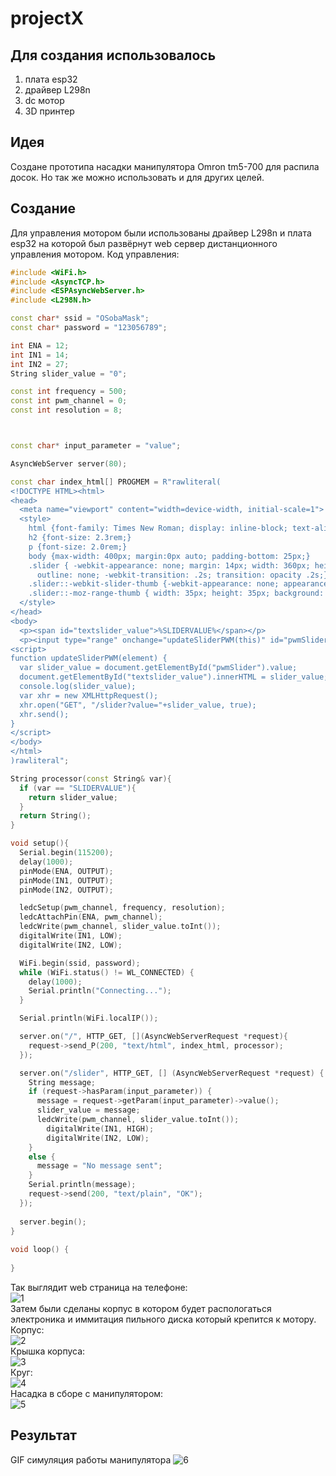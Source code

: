 # projectX
## Для создания использовалось
1. плата esp32
2. драйвер L298n
3. dc мотор
4. 3D принтер

## Идея
Создане прототипа насадки манипулятора Omron tm5-700 для распила досок. Но так же можно использовать и для других целей.

## Создание
Для управления мотором были использованы драйвер L298n и плата esp32 на которой был развёрнут web сервер дистанционного управления мотором.
Код управления:
```C++
#include <WiFi.h>
#include <AsyncTCP.h>
#include <ESPAsyncWebServer.h>
#include <L298N.h>

const char* ssid = "OSobaMask";
const char* password = "123056789";

int ENA = 12;
int IN1 = 14;
int IN2 = 27;
String slider_value = "0";

const int frequency = 500;
const int pwm_channel = 0;
const int resolution = 8;



const char* input_parameter = "value";

AsyncWebServer server(80);

const char index_html[] PROGMEM = R"rawliteral(
<!DOCTYPE HTML><html>
<head>
  <meta name="viewport" content="width=device-width, initial-scale=1">
  <style>
    html {font-family: Times New Roman; display: inline-block; text-align: center;}
    h2 {font-size: 2.3rem;}
    p {font-size: 2.0rem;}
    body {max-width: 400px; margin:0px auto; padding-bottom: 25px;}
    .slider { -webkit-appearance: none; margin: 14px; width: 360px; height: 25px; background: #4000ff;
      outline: none; -webkit-transition: .2s; transition: opacity .2s;}
    .slider::-webkit-slider-thumb {-webkit-appearance: none; appearance: none; width: 35px; height: 35px; background:#01070a; cursor: pointer;}
    .slider::-moz-range-thumb { width: 35px; height: 35px; background: #01070a; cursor: pointer; } 
  </style>
</head>
<body>
  <p><span id="textslider_value">%SLIDERVALUE%</span></p>
  <p><input type="range" onchange="updateSliderPWM(this)" id="pwmSlider" min="0" max="255" value="%SLIDERVALUE%" step="1" class="slider"></p>
<script>
function updateSliderPWM(element) {
  var slider_value = document.getElementById("pwmSlider").value;
  document.getElementById("textslider_value").innerHTML = slider_value;
  console.log(slider_value);
  var xhr = new XMLHttpRequest();
  xhr.open("GET", "/slider?value="+slider_value, true);
  xhr.send();
}
</script>
</body>
</html>
)rawliteral";

String processor(const String& var){
  if (var == "SLIDERVALUE"){
    return slider_value;
  }
  return String();
}

void setup(){
  Serial.begin(115200);
  delay(1000);
  pinMode(ENA, OUTPUT);
  pinMode(IN1, OUTPUT);
  pinMode(IN2, OUTPUT);

  ledcSetup(pwm_channel, frequency, resolution);
  ledcAttachPin(ENA, pwm_channel);
  ledcWrite(pwm_channel, slider_value.toInt());
  digitalWrite(IN1, LOW);
  digitalWrite(IN2, LOW);

  WiFi.begin(ssid, password);
  while (WiFi.status() != WL_CONNECTED) {
    delay(1000);
    Serial.println("Connecting...");
  }

  Serial.println(WiFi.localIP());

  server.on("/", HTTP_GET, [](AsyncWebServerRequest *request){
    request->send_P(200, "text/html", index_html, processor);
  });

  server.on("/slider", HTTP_GET, [] (AsyncWebServerRequest *request) {
    String message;
    if (request->hasParam(input_parameter)) {
      message = request->getParam(input_parameter)->value();
      slider_value = message;
      ledcWrite(pwm_channel, slider_value.toInt());
        digitalWrite(IN1, HIGH);
        digitalWrite(IN2, LOW);
    }
    else {
      message = "No message sent";
    }
    Serial.println(message);
    request->send(200, "text/plain", "OK");
  });
  
  server.begin();
}
  
void loop() {
  
}
```
Так выглядит web страница на телефоне:\
![1](pictures/страница.jpg)\
Затем были сделаны корпус в котором будет распологаться электроника и иммитация пильного диска который крепится к мотору.\
Корпус:\
![2](pictures/корпус.jpg)\
Крышка корпуса:\
![3](pictures/крышка.jpg)\
Круг:\
![4](pictures/круг.jpg)\
Насадка в сборе с манипулятором:\
![5](pictures/насадка_в_сборе.jpg)

## Результат
GIF симуляция работы манипулятора
![6](pictures/RobotLine.gif)
